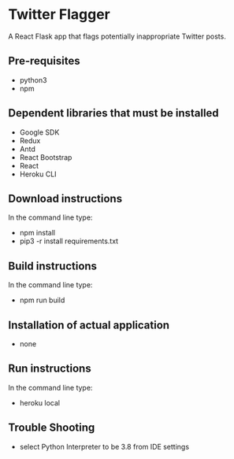 # Twitter Flagger
A React Flask app that flags potentially inappropriate Twitter posts.

## Pre-requisites

- python3
- npm

## Dependent libraries that must be installed

- Google SDK
- Redux
- Antd
- React Bootstrap
- React
- Heroku CLI

## Download instructions

In the command line type:

- npm install
- pip3 -r install requirements.txt

## Build instructions

In the command line type:

- npm run build

## Installation of actual application
- none

## Run instructions

In the command line type:

- heroku local

## Trouble Shooting
- select Python Interpreter to be 3.8 from IDE settings


